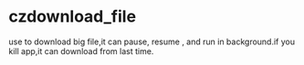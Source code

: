 # czdownload_file
use to download big file,it can pause,  resume , and run in background.if you kill app,it can download from last time.
